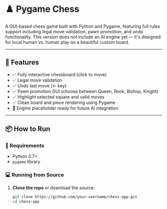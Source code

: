 # ♟️ Pygame Chess

A GUI-based chess game built with Python and Pygame, featuring full rules support including legal move validation, pawn promotion, and undo functionality. This version does not include an AI engine yet — it's designed for local human vs. human play on a beautiful custom board.

---

## 🚀 Features

- ✅ Fully interactive chessboard (click to move)
- ✅ Legal move validation
- ✅ Undo last move (← key)
- ✅ Pawn promotion GUI (choose between Queen, Rook, Bishop, Knight)
- ✅ Highlight selected square and valid moves
- ✅ Clean board and piece rendering using Pygame
- 🧠 Engine placeholder ready for future AI integration

---

## 📦 How to Run

### 🔧 Requirements

- Python 3.7+
- `pygame` library

### 💻 Running from Source

1. **Clone the repo** or download the source:
   ```bash
   git clone https://github.com/your-username/chess-app.git
   cd chess-app
